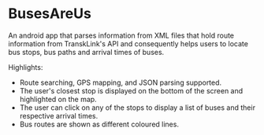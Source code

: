 # BusesAreUs

An android app that parses information from XML files that hold route information from TranskLink's API and consequently helps users to locate bus stops, bus paths and arrival times of buses.

Highlights:
- Route searching, GPS mapping, and JSON parsing supported.
- The user's closest stop is displayed on the bottom of the screen and highlighted on the map.
- The user can click on any of the stops to display a list of buses and their respective arrival times.
- Bus routes are shown as different coloured lines.
